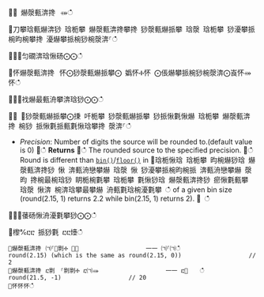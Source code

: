 ਍⌀ 爀漀甀渀搀⠀⤀ഀഀ
਍刀攀琀甀爀渀猀 琀栀攀 爀漀甀渀搀攀搀 猀漀甀爀挀攀 琀漀 琀栀攀 猀瀀攀挀椀昀椀攀搀 瀀爀攀挀椀猀椀漀渀⸀ഀഀ
਍⨀⨀匀礀渀琀愀砀⨀⨀ഀഀ
਍怀爀漀甀渀搀⠀怀⨀猀漀甀爀挀攀⨀ 嬀怀Ⰰ怀 ⨀倀爀攀挀椀猀椀漀渀⨀崀怀⤀怀ഀഀ
਍⨀⨀䄀爀最甀洀攀渀琀猀⨀⨀ഀഀ
਍⨀ ⨀猀漀甀爀挀攀⨀㨀 吀栀攀 猀漀甀爀挀攀 猀挀愀氀愀爀 琀栀攀 爀漀甀渀搀 椀猀 挀愀氀挀甀氀愀琀攀搀 漀渀⸀ഀഀ
* *Precision*: Number of digits the source will be rounded to.(default value is 0)਍ഀഀ
**Returns**਍ഀഀ
The rounded source to the specified precision.਍ഀഀ
Round is different than [`bin()`](binfunction.md)/[`floor()`](floorfunction.md) in਍琀栀愀琀 琀栀攀 昀椀爀猀琀 爀漀甀渀搀猀 愀 渀甀洀戀攀爀 琀漀 愀 猀瀀攀挀椀昀椀挀 渀甀洀戀攀爀 漀昀 搀椀最椀琀猀 眀栀椀氀攀 琀栀攀 氀愀猀琀 爀漀甀渀搀猀 瘀愀氀甀攀 琀漀 愀渀 椀渀琀攀最攀爀 洀甀氀琀椀瀀氀攀 ഀഀ
of a given bin size (round(2.15, 1) returns 2.2 while bin(2.15, 1) returns 2).਍ ഀഀ
਍⨀⨀䔀砀愀洀瀀氀攀猀⨀⨀ഀഀ
਍㰀℀ⴀⴀ 挀猀氀 ⴀⴀ㸀ഀഀ
```਍爀漀甀渀搀⠀㈀⸀㄀㔀Ⰰ ㄀⤀                   ⼀⼀ ㈀⸀㈀ഀഀ
round(2.15) (which is the same as round(2.15, 0))                   // 2਍爀漀甀渀搀⠀ⴀ㔀　⸀㔀㔀Ⰰ ⴀ㈀⤀                   ⼀⼀ ⴀ㄀　　ഀഀ
round(21.5, -1)                   // 20਍怀怀怀ഀഀ
